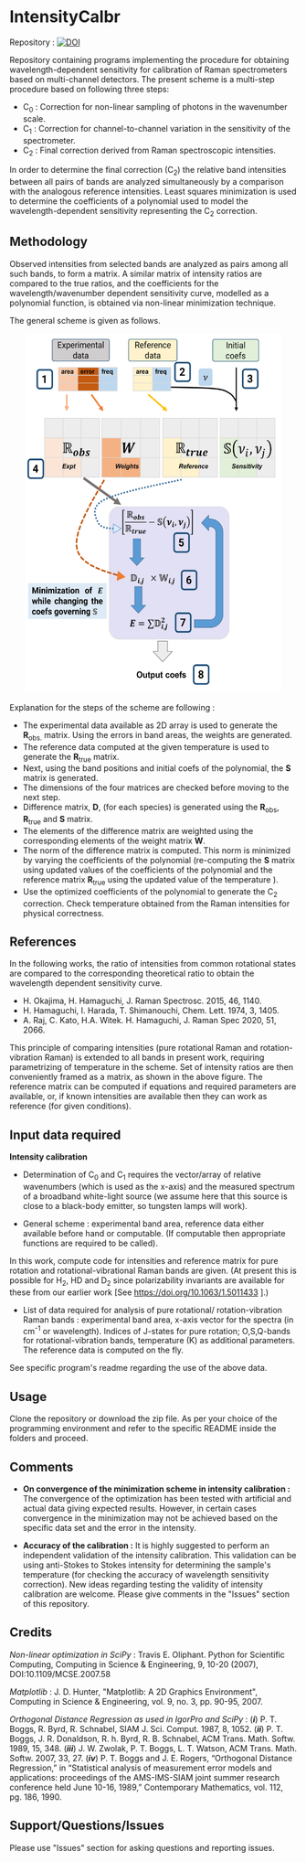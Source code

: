 # IntensityCalbr

Repository : [![DOI](https://zenodo.org/badge/DOI/10.5281/zenodo.4655294.svg)](https://doi.org/10.5281/zenodo.4655294)

Repository containing programs implementing the procedure for obtaining wavelength-dependent sensitivity for calibration of Raman spectrometers based on multi-channel detectors. The present scheme is a multi-step procedure based on following three steps:
- C<sub>0</sub> : Correction for non-linear sampling of photons in the wavenumber scale.
- C<sub>1</sub> : Correction for channel-to-channel variation in the sensitivity of the spectrometer.
- C<sub>2</sub> : Final correction derived from Raman spectroscopic intensities.

In order to determine the final correction (C<sub>2</sub>) the relative band intensities between all pairs of bands are analyzed simultaneously by a comparison with the analogous reference intensities. Least squares minimization is used to determine the coefficients of a polynomial used to model the wavelength-dependent sensitivity representing the C<sub>2</sub> correction.

## Methodology
Observed intensities from selected bands are analyzed as pairs among all such bands, to form a matrix. A similar matrix of intensity ratios are compared to the true ratios, and the coefficients for the wavelength/wavenumber dependent sensitivity curve, modelled as a polynomial function, is obtained via non-linear minimization technique.

The general scheme is given as follows.

<p align="center">
<img  src="https://github.com/ankit7540/IntensityCalbr/blob/master/img/scheme.png" data-canonical-src="https://github.com/ankit7540/IntensityCalbr/blob/master/img/scheme.png" width="450" height="629" /> </p>

Explanation for the steps of the scheme are following :


-  The experimental data available as 2D array is used to generate the **R**<sub>obs.</sub> matrix. Using the errors in band areas, the weights are generated.
-  The reference data computed at the given temperature is used to generate the **R**<sub>true</sub> matrix.
-  Next, using the band positions and initial coefs of the polynomial, the  **S**  matrix is generated.
-  The dimensions of the four matrices are checked before moving to the next step.
-  Difference matrix, **D**<sub></sub>, (for each species) is generated using the **R**<sub>obs</sub>, **R**<sub>true</sub> and **S**  matrix.
-  The elements of the difference matrix are weighted using the corresponding elements of the weight matrix **W**.
-  The norm of the difference matrix is computed. This norm is minimized by varying the coefficients of the polynomial (re-computing the  **S**  matrix using updated values of the coefficients of the polynomial and the reference matrix **R**<sub>true</sub> using the updated value of the temperature ).
-  Use the optimized coefficients of the polynomial to generate the C<sub>2</sub> correction. Check temperature obtained from the Raman intensities for physical correctness.


## References
In the following works, the ratio of intensities from common rotational states are compared to the corresponding theoretical ratio to obtain the wavelength dependent sensitivity curve.

  - H. Okajima, H. Hamaguchi, J. Raman Spectrosc. 2015, 46, 1140.
  - H. Hamaguchi, I. Harada, T. Shimanouchi, Chem. Lett. 1974, 3, 1405.
  - A. Raj, C. Kato, H.A. Witek. H. Hamaguchi, J. Raman Spec 2020, 51, 2066.

This principle of comparing intensities (pure rotational Raman and rotation-vibration Raman) is extended to all bands in present work, requiring parametrizing of temperature in the scheme. Set of intensity ratios are then conveniently framed as a matrix, as shown in the above figure. The reference matrix can be computed if equations and required parameters are available, or,  if known intensities are available then they can work as reference (for given conditions).


## Input data required

**Intensity calibration**

 - Determination of C<sub>0</sub> and C<sub>1</sub> requires the vector/array of relative wavenumbers (which is used as the x-axis) and the measured spectrum of a broadband white-light source (we assume here that this source is close to a black-body emitter, so tungsten lamps will work).

 - General scheme : experimental band area, reference data either available before hand or computable. (If computable then appropriate functions are required to be called).

 In this work, compute code for intensities and reference matrix for pure rotation and rotational-vibrational Raman bands are given. (At present this is possible for H<sub>2</sub>, HD and D<sub>2</sub> since polarizability invariants are available for these from our earlier work [See https://doi.org/10.1063/1.5011433 ].)

 - List of data required for analysis of pure rotational/ rotation-vibration Raman bands : experimental band area, x-axis vector for the spectra (in cm<sup>-1</sup> or wavelength). Indices of J-states for pure rotation; O,S,Q-bands for rotational-vibration bands, temperature (K) as additional parameters. The reference data is computed on the fly.


See specific program's readme regarding the use of the above data.

## Usage

Clone the repository or download the zip file. As per your choice of the programming environment and refer to the specific README inside the folders and proceed.

## Comments

 - **On convergence of the minimization scheme in intensity calibration :** The convergence of the optimization has been tested with artificial and actual data giving expected results. However, in certain cases convergence in the minimization may not be achieved based on the specific data set and the error in the intensity.

 - **Accuracy of the calibration :** It is highly suggested to perform an independent validation of the intensity calibration. This validation can be using anti-Stokes to Stokes intensity for determining the sample's temperature (for checking the accuracy of wavelength sensitivity correction). New ideas regarding testing the validity of intensity calibration are welcome. Please give comments in the "Issues" section of this repository.


## Credits
*Non-linear optimization in SciPy* :  Travis E. Oliphant. Python for Scientific Computing, Computing in Science & Engineering, 9, 10-20 (2007), DOI:10.1109/MCSE.2007.58


*Matplotlib*  : J. D. Hunter, "Matplotlib: A 2D Graphics Environment", Computing in Science & Engineering, vol. 9, no. 3, pp. 90-95, 2007.


*Orthogonal Distance Regression as used in IgorPro and SciPy* : (***i***) P. T. Boggs, R. Byrd, R. Schnabel, SIAM J. Sci. Comput. 1987, 8, 1052. (***ii***) P. T. Boggs, J. R. Donaldson, R. h. Byrd, R. B. Schnabel, ACM Trans. Math. Softw. 1989, 15, 348. (***iii***) J. W. Zwolak, P. T. Boggs, L. T. Watson, ACM Trans. Math. Softw. 2007, 33, 27. (***iv***)  P. T. Boggs and J. E. Rogers, “Orthogonal Distance Regression,” in “Statistical analysis of measurement error models and applications: proceedings of the AMS-IMS-SIAM joint summer research conference held June 10-16, 1989,” Contemporary Mathematics, vol. 112, pg. 186, 1990.

## Support/Questions/Issues
Please use "Issues" section for asking questions and reporting issues.
